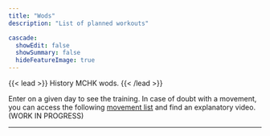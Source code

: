 ```yaml
---
title: "Wods"
description: "List of planned workouts"

cascade:
  showEdit: false
  showSummary: false
  hideFeatureImage: true
---
```


{{< lead >}}
History MCHK wods.
{{< /lead >}}

Enter on a given day to see the training. In case of doubt with a movement, you can access the following [movement list](https://www.crossfit.com/crossfit-movements) and find an explanatory video. (WORK IN PROGRESS)

---